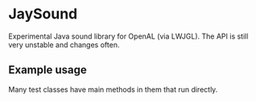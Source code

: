 # JaySound
Experimental Java sound library for OpenAL (via LWJGL). The API is still very unstable and changes often.

## Example usage
Many test classes have main methods in them that run directly.
